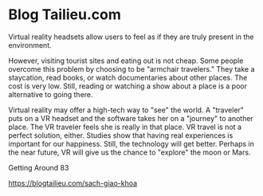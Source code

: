 # Blog Tailieu.com

Virtual reality headsets allow users to feel as if they are truly present in the environment.

However, visiting tourist sites and eating out is not cheap. Some people overcome this problem by choosing to be "armchair travelers." They take a staycation, read books, or watch documentaries about other places. The cost is very low. Still, reading or watching a show about a place is a poor alternative to going there.

Virtual reality may offer a high-tech way to "see" the world. A "traveler" puts on a VR headset and the software takes her on a "journey" to another place. The VR traveler feels she is really in that place. VR travel is not a perfect solution, either. Studies show that having real experiences is important for our happiness. Still, the technology will get better. Perhaps in the near future, VR will give us the chance to "explore" the moon or Mars.

Getting Around 83

https://blogtailieu.com/sach-giao-khoa